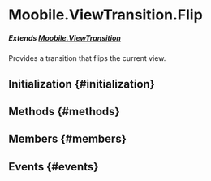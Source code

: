 Moobile.ViewTransition.Flip
================================================================================

##### Extends [Moobile.ViewTransition](../ViewTransition/ViewTransition.md)

Provides a transition that flips the current view.

Initialization {#initialization}
--------------------------------------------------------------------------------

Methods {#methods}
--------------------------------------------------------------------------------


Members {#members}
--------------------------------------------------------------------------------


Events {#events}
--------------------------------------------------------------------------------